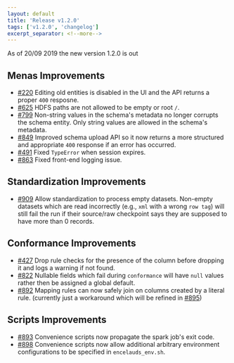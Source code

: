 ```yaml
---
layout: default
title: 'Release v1.2.0'
tags: ['v1.2.0', 'changelog']
excerpt_separator: <!--more-->
---
```

As of 20/09 2019 the new version 1.2.0 is out
<!--more-->

## Menas Improvements
- [#220](https://github.com/AbsaOSS/enceladus/issues/220) Editing old entities is disabled in the UI and the API returns a proper `400` resposne.
- [#625](https://github.com/AbsaOSS/enceladus/issues/625) HDFS paths are not allowed to be empty or root `/`.
- [#799](https://github.com/AbsaOSS/enceladus/issues/799) Non-string values in the schema's metadata no longer corrupts the schema entity. Only string values are allowed in the schema's metadata.  
- [#849](https://github.com/AbsaOSS/enceladus/issues/849) Improved schema upload API so it now returns a more structured and appropriate `400` response if an error has occurred. 
- [#491](https://github.com/AbsaOSS/enceladus/issues/491) Fixed `TypeError` when session expires.
- [#863](https://github.com/AbsaOSS/enceladus/issues/863) Fixed front-end logging issue. 

## Standardization Improvements
- [#909](https://github.com/AbsaOSS/enceladus/issues/909) Allow standardization to process empty datasets. Non-empty datasets which are read incorrectly (e.g., `xml` with a wrong `row tag`) will still fail the run if their source/raw checkpoint says they are supposed to have more than 0 records.

## Conformance Improvements
- [#427](https://github.com/AbsaOSS/enceladus/issues/427) Drop rule checks for the presence of the column before dropping it and logs a warning if not found.
- [#822](https://github.com/AbsaOSS/enceladus/issues/822) Nullable fields which fail during `conformance` will have `null` values rather then be assigned a global default.
- [#892](https://github.com/AbsaOSS/enceladus/issues/892) Mapping rules can now safely join on columns created by a literal rule. (currently just a workaround which will be refined in [#895](https://github.com/AbsaOSS/enceladus/issues/895))

## Scripts Improvements
- [#893](https://github.com/AbsaOSS/enceladus/issues/893) Convenience scripts now propagate the spark job's exit code.
- [#898](https://github.com/AbsaOSS/enceladus/issues/898) Convenience scripts now allow additional arbitrary environment configurations to be specified in `encelauds_env.sh`.
